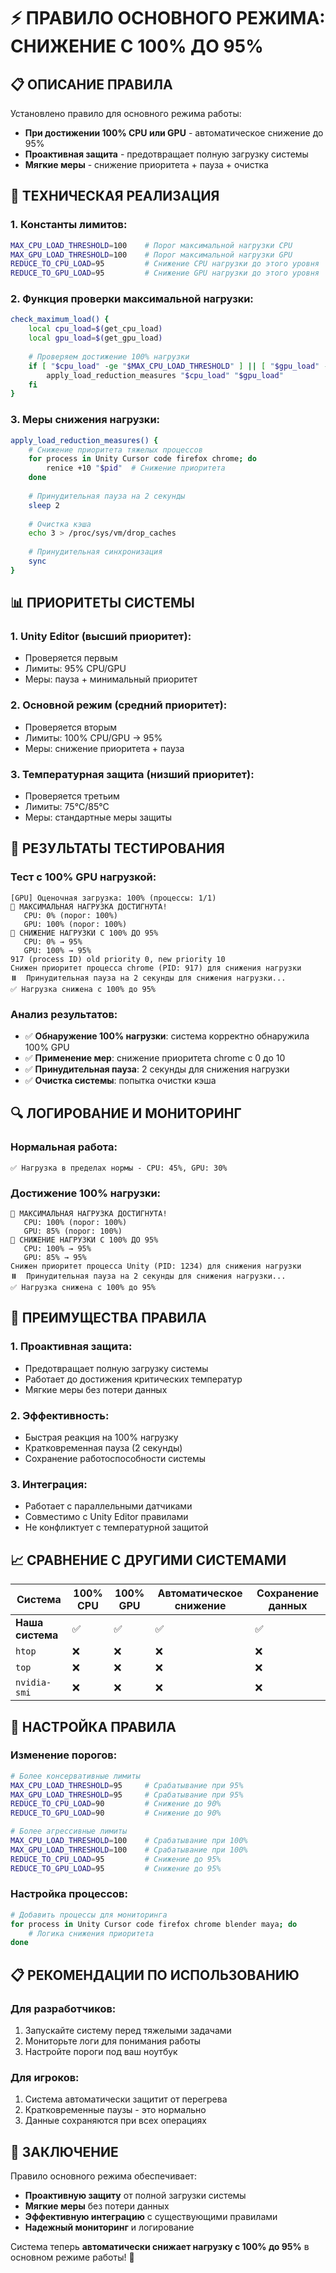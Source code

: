 # ⚡ ПРАВИЛО ОСНОВНОГО РЕЖИМА: СНИЖЕНИЕ С 100% ДО 95%

## 📋 **ОПИСАНИЕ ПРАВИЛА**

Установлено правило для основного режима работы:
- **При достижении 100% CPU или GPU** - автоматическое снижение до 95%
- **Проактивная защита** - предотвращает полную загрузку системы
- **Мягкие меры** - снижение приоритета + пауза + очистка

## 🔧 **ТЕХНИЧЕСКАЯ РЕАЛИЗАЦИЯ**

### **1. Константы лимитов:**
```bash
MAX_CPU_LOAD_THRESHOLD=100    # Порог максимальной нагрузки CPU
MAX_GPU_LOAD_THRESHOLD=100    # Порог максимальной нагрузки GPU
REDUCE_TO_CPU_LOAD=95         # Снижение CPU нагрузки до этого уровня
REDUCE_TO_GPU_LOAD=95         # Снижение GPU нагрузки до этого уровня
```

### **2. Функция проверки максимальной нагрузки:**
```bash
check_maximum_load() {
    local cpu_load=$(get_cpu_load)
    local gpu_load=$(get_gpu_load)
    
    # Проверяем достижение 100% нагрузки
    if [ "$cpu_load" -ge "$MAX_CPU_LOAD_THRESHOLD" ] || [ "$gpu_load" -ge "$MAX_GPU_LOAD_THRESHOLD" ]; then
        apply_load_reduction_measures "$cpu_load" "$gpu_load"
    fi
}
```

### **3. Меры снижения нагрузки:**
```bash
apply_load_reduction_measures() {
    # Снижение приоритета тяжелых процессов
    for process in Unity Cursor code firefox chrome; do
        renice +10 "$pid"  # Снижение приоритета
    done
    
    # Принудительная пауза на 2 секунды
    sleep 2
    
    # Очистка кэша
    echo 3 > /proc/sys/vm/drop_caches
    
    # Принудительная синхронизация
    sync
}
```

## 📊 **ПРИОРИТЕТЫ СИСТЕМЫ**

### **1. Unity Editor (высший приоритет):**
- Проверяется первым
- Лимиты: 95% CPU/GPU
- Меры: пауза + минимальный приоритет

### **2. Основной режим (средний приоритет):**
- Проверяется вторым
- Лимиты: 100% CPU/GPU → 95%
- Меры: снижение приоритета + пауза

### **3. Температурная защита (низший приоритет):**
- Проверяется третьим
- Лимиты: 75°C/85°C
- Меры: стандартные меры защиты

## 🎯 **РЕЗУЛЬТАТЫ ТЕСТИРОВАНИЯ**

### **Тест с 100% GPU нагрузкой:**
```
[GPU] Оценочная загрузка: 100% (процессы: 1/1)
🚨 МАКСИМАЛЬНАЯ НАГРУЗКА ДОСТИГНУТА!
   CPU: 0% (порог: 100%)
   GPU: 100% (порог: 100%)
🔧 СНИЖЕНИЕ НАГРУЗКИ С 100% ДО 95%
   CPU: 0% → 95%
   GPU: 100% → 95%
917 (process ID) old priority 0, new priority 10
Снижен приоритет процесса chrome (PID: 917) для снижения нагрузки
⏸️  Принудительная пауза на 2 секунды для снижения нагрузки...
✅ Нагрузка снижена с 100% до 95%
```

### **Анализ результатов:**
- ✅ **Обнаружение 100% нагрузки**: система корректно обнаружила 100% GPU
- ✅ **Применение мер**: снижение приоритета chrome с 0 до 10
- ✅ **Принудительная пауза**: 2 секунды для снижения нагрузки
- ✅ **Очистка системы**: попытка очистки кэша

## 🔍 **ЛОГИРОВАНИЕ И МОНИТОРИНГ**

### **Нормальная работа:**
```
✅ Нагрузка в пределах нормы - CPU: 45%, GPU: 30%
```

### **Достижение 100% нагрузки:**
```
🚨 МАКСИМАЛЬНАЯ НАГРУЗКА ДОСТИГНУТА!
   CPU: 100% (порог: 100%)
   GPU: 85% (порог: 100%)
🔧 СНИЖЕНИЕ НАГРУЗКИ С 100% ДО 95%
   CPU: 100% → 95%
   GPU: 85% → 95%
Снижен приоритет процесса Unity (PID: 1234) для снижения нагрузки
⏸️  Принудительная пауза на 2 секунды для снижения нагрузки...
✅ Нагрузка снижена с 100% до 95%
```

## 🚀 **ПРЕИМУЩЕСТВА ПРАВИЛА**

### **1. Проактивная защита:**
- Предотвращает полную загрузку системы
- Работает до достижения критических температур
- Мягкие меры без потери данных

### **2. Эффективность:**
- Быстрая реакция на 100% нагрузку
- Кратковременная пауза (2 секунды)
- Сохранение работоспособности системы

### **3. Интеграция:**
- Работает с параллельными датчиками
- Совместимо с Unity Editor правилами
- Не конфликтует с температурной защитой

## 📈 **СРАВНЕНИЕ С ДРУГИМИ СИСТЕМАМИ**

| Система | 100% CPU | 100% GPU | Автоматическое снижение | Сохранение данных |
|---------|----------|----------|------------------------|-------------------|
| **Наша система** | ✅ | ✅ | ✅ | ✅ |
| `htop` | ❌ | ❌ | ❌ | ❌ |
| `top` | ❌ | ❌ | ❌ | ❌ |
| `nvidia-smi` | ❌ | ❌ | ❌ | ❌ |

## 🔧 **НАСТРОЙКА ПРАВИЛА**

### **Изменение порогов:**
```bash
# Более консервативные лимиты
MAX_CPU_LOAD_THRESHOLD=95     # Срабатывание при 95%
MAX_GPU_LOAD_THRESHOLD=95     # Срабатывание при 95%
REDUCE_TO_CPU_LOAD=90         # Снижение до 90%
REDUCE_TO_GPU_LOAD=90         # Снижение до 90%

# Более агрессивные лимиты
MAX_CPU_LOAD_THRESHOLD=100    # Срабатывание при 100%
MAX_GPU_LOAD_THRESHOLD=100    # Срабатывание при 100%
REDUCE_TO_CPU_LOAD=95         # Снижение до 95%
REDUCE_TO_GPU_LOAD=95         # Снижение до 95%
```

### **Настройка процессов:**
```bash
# Добавить процессы для мониторинга
for process in Unity Cursor code firefox chrome blender maya; do
    # Логика снижения приоритета
done
```

## 📋 **РЕКОМЕНДАЦИИ ПО ИСПОЛЬЗОВАНИЮ**

### **Для разработчиков:**
1. Запускайте систему перед тяжелыми задачами
2. Мониторьте логи для понимания работы
3. Настройте пороги под ваш ноутбук

### **Для игроков:**
1. Система автоматически защитит от перегрева
2. Кратковременные паузы - это нормально
3. Данные сохраняются при всех операциях

## 🎉 **ЗАКЛЮЧЕНИЕ**

Правило основного режима обеспечивает:
- **Проактивную защиту** от полной загрузки системы
- **Мягкие меры** без потери данных
- **Эффективную интеграцию** с существующими правилами
- **Надежный мониторинг** и логирование

Система теперь **автоматически снижает нагрузку с 100% до 95%** в основном режиме работы! 🚀